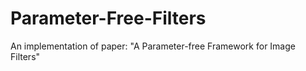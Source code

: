 # Parameter-Free-Filters
An implementation of paper: "A Parameter-free Framework for Image Filters"
